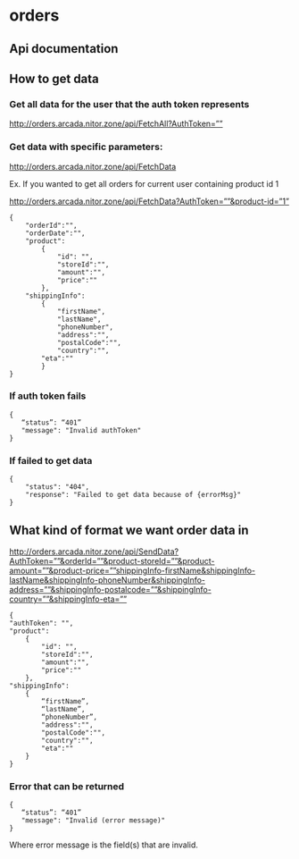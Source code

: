 # orders

## Api documentation

## How to get data

### Get all data for the user that the auth token represents

http://orders.arcada.nitor.zone/api/FetchAll?AuthToken=””

### Get data with specific parameters:

http://orders.arcada.nitor.zone/api/FetchData

Ex. If you wanted to get all orders for current user containing product id 1

http://orders.arcada.nitor.zone/api/FetchData?AuthToken=””&product-id=”1”
```
{
    "orderId":"",
    "orderDate":"",
    "product":
        {
            "id": "",
            "storeId":"",
            "amount":"",
            "price":""
        },
    "shippingInfo":
        {
            "firstName",
            "lastName",
            "phoneNumber",
            "address":"",
            "postalCode":"",
            "country":"",
	    "eta":""
        }
}

```
### If auth token fails
```
{
   “status”: “401”
   "message": "Invalid authToken"
}
```

### If failed to get data
```
{
    "status": "404",
    "response": "Failed to get data because of {errorMsg}"
}
```

## What kind of format we want order data in

http://orders.arcada.nitor.zone/api/SendData?AuthToken=””&orderId=””&product-storeId=””&product-amount=””&product-price=””shippingInfo-firstName&shippingInfo-lastName&shippingInfo-phoneNumber&shippingInfo-address=””&shippingInfo-postalcode=””&shippingInfo-country=””&shippingInfo-eta=””

```
{
"authToken": "",
"product":
    {
        "id": "",
        "storeId":"",
        "amount":"",
        "price":""
    },
"shippingInfo":
    {
        “firstName”,
        “lastName”,
        “phoneNumber”,
        "address":"",
        "postalCode":"",
        "country":"",
        "eta":""
    }
}
```

### Error that can be returned
```
{
   “status”: “401”
   "message": "Invalid (error message)"
}

```
Where error message is the field(s) that are invalid.
